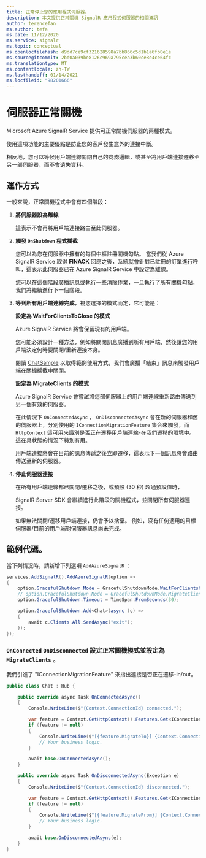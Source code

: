 ```yaml
---
title: 正常停止您的應用程式伺服器。
description: 本文提供正常關機 SignalR 應用程式伺服器的相關資訊
author: terencefan
ms.author: tefa
ms.date: 11/12/2020
ms.service: signalr
ms.topic: conceptual
ms.openlocfilehash: d9dd7ce9cf321628598a7bb866c5d1b1a6fb0e1e
ms.sourcegitcommit: 2bd0a039be8126c969a795cea3b60ce8e4ce64fc
ms.translationtype: MT
ms.contentlocale: zh-TW
ms.lasthandoff: 01/14/2021
ms.locfileid: "98201666"
---
```

# <a name="server-graceful-shutdown"></a>伺服器正常關機
Microsoft Azure SignalR Service 提供可正常關機伺服器的兩種模式。 

使用這項功能的主要優點是防止您的客戶發生意外的連接中斷。 

相反地，您可以等候用戶端連線關閉自己的商務邏輯，或甚至將用戶端連接遷移至另一部伺服器，而不會遺失資料。 

## <a name="how-it-works"></a>運作方式

一般來說，正常關機程式中會有四個階段：

1. **將伺服器設為離線**

    這表示不會再將用戶端連接路由至此伺服器。

2. **觸發 `OnShutdown` 程式攔截**

    您可以為您在伺服器中擁有的每個中樞註冊關機勾點。
    當我們從 Azure SignalR Service 取得 **FINACK** 回應之後，系統就會針對已註冊的訂單進行呼叫，這表示此伺服器已在 Azure SignalR Service 中設定為離線。

    您可以在這個階段廣播訊息或執行一些清除作業，一旦執行了所有關機勾點，我們將繼續進行下一個階段。

3. **等到所有用戶端連線完成**，視您選擇的模式而定，它可能是：

    **設定為 WaitForClientsToClose 的模式**

    Azure SignalR Service 將會保留現有的用戶端。

    您可能必須設計一種方法，例如將關閉訊息廣播到所有用戶端，然後讓您的用戶端決定何時要關閉/重新連接本身。

    閱讀 [ChatSample](https://github.com/Azure/azure-signalr/tree/dev/samples/ChatSample) 以取得範例使用方式，我們會廣播「結束」訊息來觸發用戶端在關機攔截中關閉。

    **設定為 MigrateClients 的模式**

    Azure SignalR Service 會嘗試將這部伺服器上的用戶端連線重新路由傳送到另一個有效的伺服器。 
    
    在此情況下 `OnConnectedAsync` ， `OnDisconnectedAsync` 會在新的伺服器和舊的伺服器上，分別使用的 `IConnectionMigrationFeature` 集合來觸發，而 `HttpContext` 這可用來識別是否正在遷移用戶端連線-在我們遷移的環境中。這在具狀態的情況下特別有用。

    用戶端連接將會在目前的訊息傳遞之後立即遷移，這表示下一個訊息將會路由傳送至新的伺服器。

4. **停止伺服器連接**

    在所有用戶端連線都已關閉/遷移之後，或預設 (30 秒) 超過預設值時，

    SignalR Server SDK 會繼續進行此階段的關機程式，並關閉所有伺服器連接。

    如果無法關閉/遷移用戶端連接，仍會予以捨棄。 例如，沒有任何適用的目標伺服器/目前的用戶端對伺服器訊息尚未完成。

## <a name="sample-codes"></a>範例代碼。

當下列情況時，請新增下列選項 `AddAzureSignalR` ：

```csharp
services.AddSignalR().AddAzureSignalR(option =>
{
    option.GracefulShutdown.Mode = GracefulShutdownMode.WaitForClientsClose;
    // option.GracefulShutdown.Mode = GracefulShutdownMode.MigrateClients;
    option.GracefulShutdown.Timeout = TimeSpan.FromSeconds(30);

    option.GracefulShutdown.Add<Chat>(async (c) =>
    {
        await c.Clients.All.SendAsync("exit");
    });
});
```

### <a name="configure-onconnected-and-ondisconnected-while-setting-graceful-shutdown-mode-to-migrateclients"></a>`OnConnected` `OnDisconnected` 設定正常關機模式並設定為 `MigrateClients` 。

我們引進了 "IConnectionMigrationFeature" 來指出連接是否正在遷移-in/out。

```csharp
public class Chat : Hub {

    public override async Task OnConnectedAsync()
    {
        Console.WriteLine($"{Context.ConnectionId} connected.");

        var feature = Context.GetHttpContext().Features.Get<IConnectionMigrationFeature>();
        if (feature != null)
        {
            Console.WriteLine($"[{feature.MigrateTo}] {Context.ConnectionId} is migrated from {feature.MigrateFrom}.");
            // Your business logic.
        }

        await base.OnConnectedAsync();
    }

    public override async Task OnDisconnectedAsync(Exception e)
    {
        Console.WriteLine($"{Context.ConnectionId} disconnected.");

        var feature = Context.GetHttpContext().Features.Get<IConnectionMigrationFeature>();
        if (feature != null)
        {
            Console.WriteLine($"[{feature.MigrateFrom}] {Context.ConnectionId} will be migrated to {feature.MigrateTo}.");
            // Your business logic.
        }

        await base.OnDisconnectedAsync(e);
    }
}
```